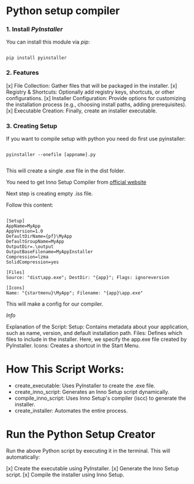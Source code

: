# Python setup compiler

### 1. Install _PyInstaller_

You can install this module via *pip*:

```

pip install pyinstaller

```

### 2. Features

[x] File Collection: Gather files that will be packaged in the installer.
[x] Registry & Shortcuts: Optionally add registry keys, shortcuts, or other configurations.
[x] Installer Configuration: Provide options for customizing the installation process (e.g., choosing install paths, adding prerequisites).
[x] Executable Creation: Finally, create an installer executable.

### 3. Creating Setup

If you want to compile setup with python you need do first use pyinstaller:

```

pyinstaller --onefile [appname].py


```

This will create a single .exe file in the dist folder.

You need to get Inno Setup Compiler from [official website](https://jrsoftware.org/isdl.php)

Next step is creating empty .iss file.

Follow this content:

```

[Setup]
AppName=MyApp
AppVersion=1.0
DefaultDirName={pf}\MyApp
DefaultGroupName=MyApp
OutputDir=.\output
OutputBaseFilename=MyAppInstaller
Compression=lzma
SolidCompression=yes

[Files]
Source: "dist\app.exe"; DestDir: "{app}"; Flags: ignoreversion

[Icons]
Name: "{startmenu}\MyApp"; Filename: "{app}\app.exe"

```

This will make a config for our compiler.

*Info*

Explanation of the Script:
Setup: Contains metadata about your application, such as name, version, and default installation path.
Files: Defines which files to include in the installer. Here, we specify the app.exe file created by PyInstaller.
Icons: Creates a shortcut in the Start Menu.

# How This Script Works:
* create_executable: Uses PyInstaller to create the .exe file.
* create_inno_script: Generates an Inno Setup script dynamically.
* compile_inno_script: Uses Inno Setup's compiler (iscc) to generate the installer.
* create_installer: Automates the entire process.

# Run the Python Setup Creator
Run the above Python script by executing it in the terminal. This will automatically:

[x] Create the executable using PyInstaller.
[x] Generate the Inno Setup script.
[x] Compile the installer using Inno Setup.
